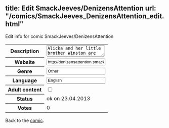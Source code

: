 title: Edit SmackJeeves/DenizensAttention
url: "/comics/SmackJeeves_DenizensAttention_edit.html"
---
Edit info for comic SmackJeeves/DenizensAttention

<form name="comic" action="http://gaepostmail.appengine.com/comic" name="post">
<table class="comicinfo">
<tr>
<th>Description</th><td><textarea name="description">Alicka and her little brother Winston are sent to Winterkill Boarding School. The number one dumping ground of unwanted troubled teens. A miniature Gormenghast filled with bad seeds and black sheep. +++++++ Winterkill: to kill by or die from exposure to cold winter weather. ++++++ This comic will update when i can. i'm trying for once a week, but not always managing. ++++ Denizens! Attention! how has its very own tumblr http://confessionsofawannabecomicartist.tumblr.com for updates, news and random comic making thoughts and sketches.</textarea></td>
</tr>
<tr>
<th>Website</th><td><input type="text" name="url" value="http://denizensattention.smackjeeves.com/comics/"/></td>
</tr>
<tr>
<th>Genre</th><td><input type="text" name="genre" value="Other"/></td>
</tr>
<tr>
<th>Language</th><td><input type="text" name="language" value="English"/></td>
</tr>
<tr>
<th>Adult content</th><td><input type="checkbox" name="adult" value="adult" /></td>
</tr>
<tr>
<th>Status</th><td>ok on 23.04.2013</td>
</tr>
<tr>
<th>Votes</th><td>0</div></td>
</tr>
</table>
</form>

Back to the [comic](/comics/SmackJeeves_DenizensAttention.html).
